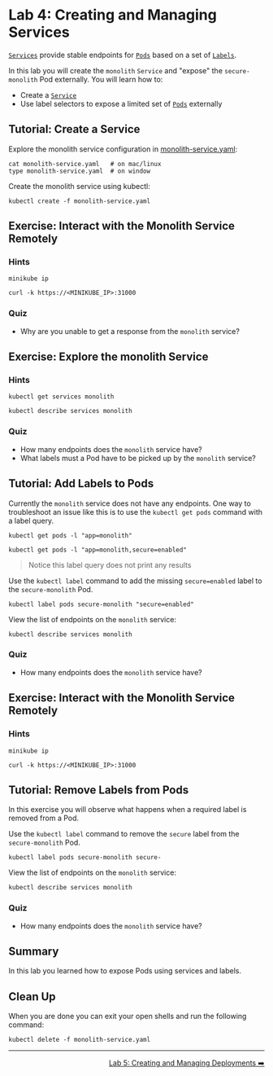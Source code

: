 # Lab 4: Creating and Managing Services

[`Services`][services] provide stable endpoints for [`Pods`][pods] based on a
set of [`Labels`][labels].

In this lab you will create the `monolith` `Service` and "expose" the
`secure-monolith` Pod externally. You will learn how to:

* Create a [`Service`][services]
* Use label selectors to expose a limited set of [`Pods`][pods] externally

[services]: http://kubernetes.io/docs/user-guide/services/
[pods]: http://kubernetes.io/docs/user-guide/pods/
[labels]: http://kubernetes.io/docs/user-guide/labels/

## Tutorial: Create a Service

Explore the monolith service configuration in
[monolith-service.yaml](./monolith-service.yaml):

```
cat monolith-service.yaml   # on mac/linux
type monolith-service.yaml  # on window
```

Create the monolith service using kubectl:

```
kubectl create -f monolith-service.yaml
```

## Exercise: Interact with the Monolith Service Remotely

### Hints

```
minikube ip
```

```
curl -k https://<MINIKUBE_IP>:31000
```

### Quiz

* Why are you unable to get a response from the `monolith` service?

## Exercise: Explore the monolith Service

### Hints

```
kubectl get services monolith
```

```
kubectl describe services monolith
```

### Quiz

* How many endpoints does the `monolith` service have?
* What labels must a Pod have to be picked up by the `monolith` service?

## Tutorial: Add Labels to Pods

Currently the `monolith` service does not have any endpoints. One way to
troubleshoot an issue like this is to use the `kubectl get pods` command with a
label query.

```
kubectl get pods -l "app=monolith"
```

```
kubectl get pods -l "app=monolith,secure=enabled"
```

> Notice this label query does not print any results

Use the `kubectl label` command to add the missing `secure=enabled` label to the
`secure-monolith` Pod.

```
kubectl label pods secure-monolith "secure=enabled"
```

View the list of endpoints on the `monolith` service:

```
kubectl describe services monolith
```

### Quiz

* How many endpoints does the `monolith` service have?

## Exercise: Interact with the Monolith Service Remotely

### Hints

```
minikube ip
```

```
curl -k https://<MINIKUBE_IP>:31000
```

## Tutorial: Remove Labels from Pods

In this exercise you will observe what happens when a required label is removed
from a Pod.

Use the `kubectl label` command to remove the `secure` label from the
`secure-monolith` Pod.

```
kubectl label pods secure-monolith secure-
```

View the list of endpoints on the `monolith` service:

```
kubectl describe services monolith
```

### Quiz

* How many endpoints does the `monolith` service have?

## Summary

In this lab you learned how to expose Pods using services and labels.

## Clean Up

When you are done you can exit your open shells and run the following command:

```
kubectl delete -f monolith-service.yaml
```

-----

<p align="right"><a href="../5-deployments">Lab 5: Creating and Managing Deployments ➡️</a></p>
